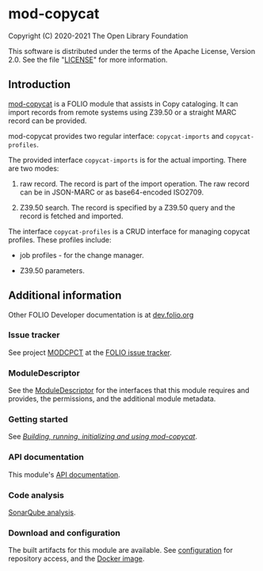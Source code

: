 # mod-copycat

Copyright (C) 2020-2021 The Open Library Foundation

This software is distributed under the terms of the Apache License,
Version 2.0. See the file "[LICENSE](LICENSE)" for more information.

## Introduction

[mod-copycat](https://github.com/folio-org/mod-copycat) is a FOLIO  module
that assists in Copy cataloging. It can import records from remote systems
using Z39.50 or a straight MARC record can be provided.

mod-copycat provides two regular interface: `copycat-imports` and
`copycat-profiles`.

The provided interface `copycat-imports` is for the actual importing. There
are two modes:

1. raw record. The record is part of the import operation. The raw
record can be in JSON-MARC or as base64-encoded ISO2709.

2. Z39.50 search. The record is specified by a Z39.50 query and the
record is fetched and imported.

The interface `copycat-profiles` is a CRUD interface for managing copycat
profiles. These profiles include:

* job profiles - for the change manager.

* Z39.50 parameters.

## Additional information

Other FOLIO Developer documentation is at [dev.folio.org](https://dev.folio.org/)

### Issue tracker

See project [MODCPCT](https://issues.folio.org/browse/MODCPCT)
at the [FOLIO issue tracker](https://dev.folio.org/guidelines/issue-tracker).

### ModuleDescriptor

See the [ModuleDescriptor](descriptors/ModuleDescriptor-template.json)
for the interfaces that this module requires and provides, the permissions,
and the additional module metadata.

### Getting started

See [_Building, running, initializing and using mod-copycat_](doc/getting-started.md).

### API documentation

This module's [API documentation](https://dev.folio.org/reference/api/#mod-copycat).

### Code analysis

[SonarQube analysis](https://sonarcloud.io/dashboard?id=org.folio%3Amod-copycat).

### Download and configuration

The built artifacts for this module are available.
See [configuration](https://dev.folio.org/download/artifacts) for repository access,
and the [Docker image](https://hub.docker.com/r/folioorg/mod-copycat/).
